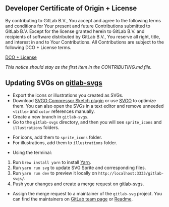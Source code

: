 ## Developer Certificate of Origin + License

By contributing to GitLab B.V., You accept and agree to the following terms and
conditions for Your present and future Contributions submitted to GitLab B.V.
Except for the license granted herein to GitLab B.V. and recipients of software
distributed by GitLab B.V., You reserve all right, title, and interest in and to
Your Contributions. All Contributions are subject to the following DCO + License
terms.

[DCO + License](https://gitlab.com/gitlab-org/dco/blob/master/README.md)

_This notice should stay as the first item in the CONTRIBUTING.md file._

## Updating SVGs on [gitlab-svgs](http://gitlab-org.gitlab.io/gitlab-svgs/)

- Export the icons or illustrations you created as SVGs.
- Download [SVGO Compressor Sketch plugin](https://github.com/bohemiancoding/svgo-compressor) or use [SVGO](https://github.com/svg/svgo) to optimize them. You can also open the SVGs in a text editor and remove unneeded `<title>` and `color` references manually.
- Create a new branch in `gitlab-svgs`.
- Go to the `gitlab-svgs` directory, and then you will see `sprite_icons` and `illustrations` folders.
 * For icons, add them to `sprite_icons` folder.
 * For illustrations, add them to `illustrations` folder.
- Using the terminal:
 1. Run `brew install yarn` to install [Yarn](https://yarnpkg.com/en/).
 1. Run `yarn run svg` to update SVG Sprite and corresponding files.
 1. Run `yarn run dev` to preview it locally on `http://localhost:3333/gitlab-svgs/`.
 1. Push your changes and create a merge request on [gitlab-svgs](https://gitlab.com/gitlab-org/gitlab-svgs).
- Assign the merge request to a maintainer of the `gitlab-svg` project. You can find the maintainers on [GitLab team page](https://about.gitlab.com/team/) or [Readme](https://gitlab.com/gitlab-org/gitlab-svgs/blob/master/README.md).

